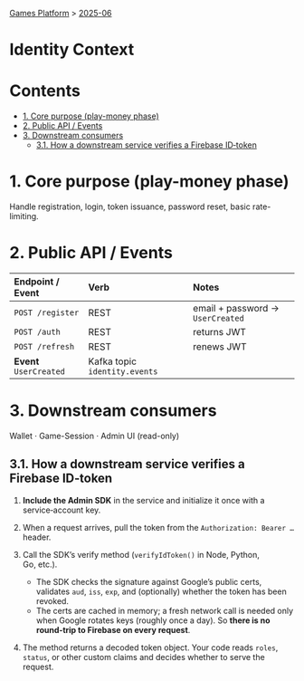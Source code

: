 
[Games Platform](..\..\Games%20Platform.md) > [2025-06](..\2025-06.md)

# Identity Context

# Contents

- [1. Core purpose (play-money phase)](#key-1-core-purpose-play-money-phase)
- [2. Public API / Events](#key-2-public-api-events)
- [3. Downstream consumers](#key-3-downstream-consumers)
  - [3.1. How a downstream service verifies a Firebase ID‑token](#key-3-1-how-a-downstream-service-verifies-a-firebase-id-token)

# 1. Core purpose (play-money phase)

Handle registration, login, token issuance, password reset, basic rate-limiting.

# 2. Public API / Events

|  **Endpoint / Event**    |  **Verb**                     |  **Notes**                       |
|:-------------------------|:------------------------------|:---------------------------------|
| `POST /register`         | REST                          | email + password → `UserCreated` |
| `POST /auth`             | REST                          | returns JWT                      |
| `POST /refresh`          | REST                          | renews JWT                       |
| **Event** `UserCreated`  | Kafka topic `identity.events` |                                  |

# 3. Downstream consumers

Wallet · Game-Session · Admin UI (read-only)

## 3.1. How a downstream service verifies a Firebase ID‑token

1. **Include the Admin SDK** in the service and initialize it once with a service‑account key.
2. When a request arrives, pull the token from the `Authorization: Bearer …` header.
3. Call the SDK’s verify method (`verifyIdToken()` in Node, Python, Go, etc.).

   - The SDK checks the signature against Google’s public certs, validates `aud`, `iss`, `exp`, and (optionally) whether the token has been revoked.
   - The certs are cached in memory; a fresh network call is needed only when Google rotates keys (roughly once a day). So **there is no round‑trip to Firebase on every request**.
4. The method returns a decoded token object. Your code reads `roles`, `status`, or other custom claims and decides whether to serve the request.
